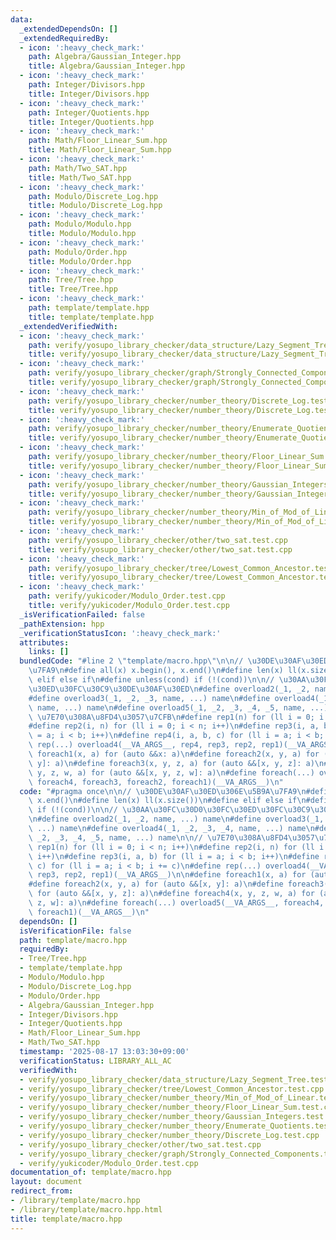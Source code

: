 ```yaml
---
data:
  _extendedDependsOn: []
  _extendedRequiredBy:
  - icon: ':heavy_check_mark:'
    path: Algebra/Gaussian_Integer.hpp
    title: Algebra/Gaussian_Integer.hpp
  - icon: ':heavy_check_mark:'
    path: Integer/Divisors.hpp
    title: Integer/Divisors.hpp
  - icon: ':heavy_check_mark:'
    path: Integer/Quotients.hpp
    title: Integer/Quotients.hpp
  - icon: ':heavy_check_mark:'
    path: Math/Floor_Linear_Sum.hpp
    title: Math/Floor_Linear_Sum.hpp
  - icon: ':heavy_check_mark:'
    path: Math/Two_SAT.hpp
    title: Math/Two_SAT.hpp
  - icon: ':heavy_check_mark:'
    path: Modulo/Discrete_Log.hpp
    title: Modulo/Discrete_Log.hpp
  - icon: ':heavy_check_mark:'
    path: Modulo/Modulo.hpp
    title: Modulo/Modulo.hpp
  - icon: ':heavy_check_mark:'
    path: Modulo/Order.hpp
    title: Modulo/Order.hpp
  - icon: ':heavy_check_mark:'
    path: Tree/Tree.hpp
    title: Tree/Tree.hpp
  - icon: ':heavy_check_mark:'
    path: template/template.hpp
    title: template/template.hpp
  _extendedVerifiedWith:
  - icon: ':heavy_check_mark:'
    path: verify/yosupo_library_checker/data_structure/Lazy_Segment_Tree.test.cpp
    title: verify/yosupo_library_checker/data_structure/Lazy_Segment_Tree.test.cpp
  - icon: ':heavy_check_mark:'
    path: verify/yosupo_library_checker/graph/Strongly_Connected_Components.test.cpp
    title: verify/yosupo_library_checker/graph/Strongly_Connected_Components.test.cpp
  - icon: ':heavy_check_mark:'
    path: verify/yosupo_library_checker/number_theory/Discrete_Log.test.cpp
    title: verify/yosupo_library_checker/number_theory/Discrete_Log.test.cpp
  - icon: ':heavy_check_mark:'
    path: verify/yosupo_library_checker/number_theory/Enumerate_Quotients.test.cpp
    title: verify/yosupo_library_checker/number_theory/Enumerate_Quotients.test.cpp
  - icon: ':heavy_check_mark:'
    path: verify/yosupo_library_checker/number_theory/Floor_Linear_Sum.test.cpp
    title: verify/yosupo_library_checker/number_theory/Floor_Linear_Sum.test.cpp
  - icon: ':heavy_check_mark:'
    path: verify/yosupo_library_checker/number_theory/Gaussian_Integers.test.cpp
    title: verify/yosupo_library_checker/number_theory/Gaussian_Integers.test.cpp
  - icon: ':heavy_check_mark:'
    path: verify/yosupo_library_checker/number_theory/Min_of_Mod_of_Linear.test.cpp
    title: verify/yosupo_library_checker/number_theory/Min_of_Mod_of_Linear.test.cpp
  - icon: ':heavy_check_mark:'
    path: verify/yosupo_library_checker/other/two_sat.test.cpp
    title: verify/yosupo_library_checker/other/two_sat.test.cpp
  - icon: ':heavy_check_mark:'
    path: verify/yosupo_library_checker/tree/Lowest_Common_Ancestor.test.cpp
    title: verify/yosupo_library_checker/tree/Lowest_Common_Ancestor.test.cpp
  - icon: ':heavy_check_mark:'
    path: verify/yukicoder/Modulo_Order.test.cpp
    title: verify/yukicoder/Modulo_Order.test.cpp
  _isVerificationFailed: false
  _pathExtension: hpp
  _verificationStatusIcon: ':heavy_check_mark:'
  attributes:
    links: []
  bundledCode: "#line 2 \"template/macro.hpp\"\n\n// \u30DE\u30AF\u30ED\u306E\u5B9A\
    \u7FA9\n#define all(x) x.begin(), x.end()\n#define len(x) ll(x.size())\n#define\
    \ elif else if\n#define unless(cond) if (!(cond))\n\n// \u30AA\u30FC\u30D0\u30FC\
    \u30ED\u30FC\u30C9\u30DE\u30AF\u30ED\n#define overload2(_1, _2, name, ...) name\n\
    #define overload3(_1, _2, _3, name, ...) name\n#define overload4(_1, _2, _3, _4,\
    \ name, ...) name\n#define overload5(_1, _2, _3, _4, _5, name, ...) name\n\n//\
    \ \u7E70\u308A\u8FD4\u3057\u7CFB\n#define rep1(n) for (ll i = 0; i < n; i++)\n\
    #define rep2(i, n) for (ll i = 0; i < n; i++)\n#define rep3(i, a, b) for (ll i\
    \ = a; i < b; i++)\n#define rep4(i, a, b, c) for (ll i = a; i < b; i += c)\n#define\
    \ rep(...) overload4(__VA_ARGS__, rep4, rep3, rep2, rep1)(__VA_ARGS__)\n\n#define\
    \ foreach1(x, a) for (auto &&x: a)\n#define foreach2(x, y, a) for (auto &&[x,\
    \ y]: a)\n#define foreach3(x, y, z, a) for (auto &&[x, y, z]: a)\n#define foreach4(x,\
    \ y, z, w, a) for (auto &&[x, y, z, w]: a)\n#define foreach(...) overload5(__VA_ARGS__,\
    \ foreach4, foreach3, foreach2, foreach1)(__VA_ARGS__)\n"
  code: "#pragma once\n\n// \u30DE\u30AF\u30ED\u306E\u5B9A\u7FA9\n#define all(x) x.begin(),\
    \ x.end()\n#define len(x) ll(x.size())\n#define elif else if\n#define unless(cond)\
    \ if (!(cond))\n\n// \u30AA\u30FC\u30D0\u30FC\u30ED\u30FC\u30C9\u30DE\u30AF\u30ED\
    \n#define overload2(_1, _2, name, ...) name\n#define overload3(_1, _2, _3, name,\
    \ ...) name\n#define overload4(_1, _2, _3, _4, name, ...) name\n#define overload5(_1,\
    \ _2, _3, _4, _5, name, ...) name\n\n// \u7E70\u308A\u8FD4\u3057\u7CFB\n#define\
    \ rep1(n) for (ll i = 0; i < n; i++)\n#define rep2(i, n) for (ll i = 0; i < n;\
    \ i++)\n#define rep3(i, a, b) for (ll i = a; i < b; i++)\n#define rep4(i, a, b,\
    \ c) for (ll i = a; i < b; i += c)\n#define rep(...) overload4(__VA_ARGS__, rep4,\
    \ rep3, rep2, rep1)(__VA_ARGS__)\n\n#define foreach1(x, a) for (auto &&x: a)\n\
    #define foreach2(x, y, a) for (auto &&[x, y]: a)\n#define foreach3(x, y, z, a)\
    \ for (auto &&[x, y, z]: a)\n#define foreach4(x, y, z, w, a) for (auto &&[x, y,\
    \ z, w]: a)\n#define foreach(...) overload5(__VA_ARGS__, foreach4, foreach3, foreach2,\
    \ foreach1)(__VA_ARGS__)\n"
  dependsOn: []
  isVerificationFile: false
  path: template/macro.hpp
  requiredBy:
  - Tree/Tree.hpp
  - template/template.hpp
  - Modulo/Modulo.hpp
  - Modulo/Discrete_Log.hpp
  - Modulo/Order.hpp
  - Algebra/Gaussian_Integer.hpp
  - Integer/Divisors.hpp
  - Integer/Quotients.hpp
  - Math/Floor_Linear_Sum.hpp
  - Math/Two_SAT.hpp
  timestamp: '2025-08-17 13:03:30+09:00'
  verificationStatus: LIBRARY_ALL_AC
  verifiedWith:
  - verify/yosupo_library_checker/data_structure/Lazy_Segment_Tree.test.cpp
  - verify/yosupo_library_checker/tree/Lowest_Common_Ancestor.test.cpp
  - verify/yosupo_library_checker/number_theory/Min_of_Mod_of_Linear.test.cpp
  - verify/yosupo_library_checker/number_theory/Floor_Linear_Sum.test.cpp
  - verify/yosupo_library_checker/number_theory/Gaussian_Integers.test.cpp
  - verify/yosupo_library_checker/number_theory/Enumerate_Quotients.test.cpp
  - verify/yosupo_library_checker/number_theory/Discrete_Log.test.cpp
  - verify/yosupo_library_checker/other/two_sat.test.cpp
  - verify/yosupo_library_checker/graph/Strongly_Connected_Components.test.cpp
  - verify/yukicoder/Modulo_Order.test.cpp
documentation_of: template/macro.hpp
layout: document
redirect_from:
- /library/template/macro.hpp
- /library/template/macro.hpp.html
title: template/macro.hpp
---
```

